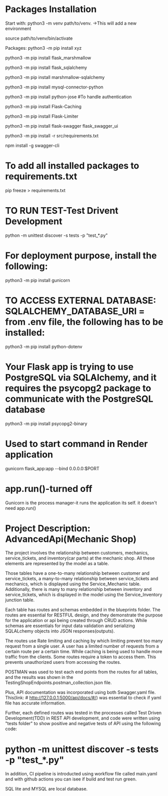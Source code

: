 # Packages Installation

Start with:
python3 -m venv path/to/venv.  ->This will add a new environment

source path/to/venv/bin/activate

Packages:
python3 -m pip install xyz

python3 -m pip install flask_marshmallow

python3 -m pip install flask_sqlalchemy

python3 -m pip install marshmallow-sqlalchemy

python3 -m pip install mysql-connector-python

python3 -m pip install python-jose #To handle authentication

python3 -m pip install Flask-Caching

python3 -m pip install Flask-Limiter

python3 -m pip install flask-swagger flask_swagger_ui

python3 -m pip install -r src/requirements.txt

<!-- python3 -m pip install swagger-cli -->
npm install -g swagger-cli

# To add all installed packages to requirements.txt
pip freeze > requirements.txt

# TO RUN TEST-Test Drivent Development
python -m unittest discover -s tests -p "test_*.py"

# For deployment purpose, install the following:
python3 -m pip install gunicorn

# TO ACCESS EXTERNAL DATABASE: SQLALCHEMY_DATABASE_URI = <external database url from render> from .env file, the following has to be installed:

python3 -m  pip install python-dotenv

# Your Flask app is trying to use PostgreSQL via SQLAlchemy, and it requires the psycopg2 package to communicate with the PostgreSQL database

python3 -m pip install psycopg2-binary

# Used to start command in Render application

gunicorn flask_app:app --bind 0.0.0.0:$PORT

# app.run()-turned off

Gunicorn is the process manager-it runs the application its self. it doesn't need app.run()


# Project Description: AdvancedApi(Mechanic Shop)

The project involves the relationship between customers, mechanics, service_tickets, and inventory(car parts) at the mechanic shop. All these elements are represented by the model as a table.

Those tables have a one-to-many relationship between customer and service_tickets, a many-to-many relationship between service_tickets and mechanics, which is displayed using the Service_Mechanic table. Additionally, there is many to many relationship between inventory and service_tickets, which is displayed in the model using the Service_Inventory junction table.

Each table has routes and schemas embedded in the blueprints folder. The routes are essential for RESTFUL design, and they demonstrate the purpose for the application  or api being created through CRUD actions. While schemas are essentials for input data validation and serializing SQLALchemy objects into JSON responses(outputs).

The routes use Rate limiting and caching by which limiting prevent too many request from a single user. A user has a limited number of requests from a certain route per a certain time. While caching is being used to handle more traffic from the clients.  Some routes require a token to access them. This prevents unauthorized users from accessing the routes.

POSTMAN was used to test each end points from the routes for all tables, and the results was shown in the TestingShopEndpoints.postman_collection.json file. 

Plus, API documentation was incorporated using both Swagger.yaml file. This(link: # http://127.0.0.1:5000/api/docs/#/) was essential to check if yaml file has accurate information.

Further, each defined routes was tested in the processes called Test Driven Development(TDD) in REST API development,  and code were written using "tests folder" to show positive and negative tests of API using the following code:
# python -m unittest discover -s tests -p "test_*.py"

In addition, CI pipeline is introducted using workflow file called main.yaml and with github actions you can isee if build and test run green.


SQL lite and MYSQL are local database.









